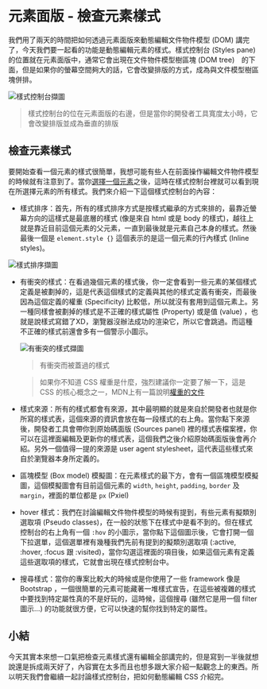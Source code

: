 
# 元素面版 - 檢查元素樣式
我們用了兩天的時間把如何透過元素面版來動態編輯文件物件模型 (DOM) 講完了，今天我們要一起看的功能是動態編輯元素的樣式。樣式控制台 (Styles pane) 的位置就在元素面版中，通常它會出現在文件物件模型樹區塊 (DOM tree)　的下面，但是如果你的螢幕空間夠大的話，它會改變排版的方式，成為與文件模型樹區塊併排。

![樣式控制台擷圖](https://www.dropbox.com/s/tvw7z8wtuqkjjb6/styles-pane.jpg?raw=1)
> 樣式控制台的位在元素面版的右邊，但是當你的開發者工具寬度太小時，它會改變排版並成為垂直的排版

## 檢查元素樣式
要開始查看一個元素的樣式很簡單，我想可能有些人在前面操作編輯文件物件模型的時候就有注意到了。當你[選擇一個元素](https://github.com/konekoya/talks/blob/master/intro-to-chrome-devtools-triathlon/day-7.md#%E5%B0%8B%E6%89%BE%E5%85%83%E7%B4%A0)之後，這時在樣式控制台裡就可以看到現在所選擇元素的所有樣式。我們來介紹一下這個樣式控制台的內容：

- 樣式排序：首先，所有的樣式排序方式是按樣式繼承的方式來排的，最靠近螢幕方向的這樣式是最底層的樣式 (像是來自 html 或是 body 的樣式)，越往上就是靠近目前這個元素的父元素，一直到最後就是元素自己本身的樣式。然後最後一個是 `element.style {}` 這個表示的是這一個元素的行內樣式 (Inline styles)。

![樣式排序擷圖](https://www.dropbox.com/s/g2u507v0rijsyq2/from-top-to-bottom.jpg?raw=1)

- 有衝突的樣式：在看過幾個元素的樣式後，你一定會看到一些元素的某個樣式定義是被劃掉的，這是代表這個樣式的定義與其他的樣式定義有衝突，而最後因為這個定義的權重 (Specificity) 比較低，所以就沒有套用到這個元素上。另一種同樣會被劃掉的樣式是不正確的樣式屬性 (Property) 或是值 (value) ，也就是說樣式寫錯了XD，瀏覽器沒辦法成功的渲染它，所以它會跳過。而這種不正確的樣式前還會多有一個警示小圖示。  

  ![有衝突的樣式擷圖](https://www.dropbox.com/s/qa7iagqibn2s49w/css-conflict.jpg?raw=1)  
  > 有衝突而被蓋過的樣式

  > 如果你不知道 CSS 權重是什麼，強烈建議你一定要了解一下，這是 CSS 的核心概念之一，MDN上有一篇說明[權重的文件](https://developer.mozilla.org/zh-CN/docs/Web/CSS/Specificity)


- 樣式來源：所有的樣式都會有來源，其中最明顯的就是來自於開發者也就是你所寫的樣式表，這個來源的資訊會放在每一段樣式的右上角。當你點下來源後，開發者工具會帶你到原始碼面版 (Sources panel) 裡的樣式表檔案裡，你可以在這裡面編輯及更新你的樣式表，這個我們之後介紹原始碼面版後會再介紹。另外一個值得一提的來源是 user agent stylesheet，這代表這些樣式來自於瀏覽器本身所定義的。

- 區塊模型 (Box model) 模擬圖：在元素樣式的最下方，會有一個區塊模型模擬圖，這個模擬圖會有目前這個元素的 `width`, `height`, `padding`, `border` 及 `margin`，裡面的單位都是 `px` (Pxiel)

- hover 樣式：我們在討論編輯文件物件模型的時候有提到，有些元素有擬類別選取項 (Pseudo classes)，在一般的狀態下在樣式中是看不到的。但在樣式控制台的右上角有一個 `:hov` 的小圖示，當你點下這個圖示後，它會打開一個下拉選單，這個選單裡有幾種我們先前有提到的擬類別選取項 (:active, :hover, :focus 跟 :visited)，當你勾選這裡面的項目後，如果這個元素有定義這些選取項的樣式，它就會出現在樣式控制台中。

- 搜尋樣式：當你的專案比較大的時候或是你使用了一些 framework 像是 Bootstrap ，一個很簡單的元素可能藏著一堆樣式宣告，在這些被複雜的樣式中要找到特定屬性真的不是好玩的，這時候，這個搜尋 (雖然它是用一個 filter 圖示…) 的功能就很方便，它可以快速的幫你找到特定的屬性。

## 小結
今天其實本來想一口氣把檢查元素樣式還有編輯全部講完的，但是寫到一半後就想說還是拆成兩天好了，內容實在太多而且也想多跟大家介紹一點觀念上的東西。所以明天我們會繼續一起討論樣式控制台，把如何動態編輯 CSS 介紹完。
